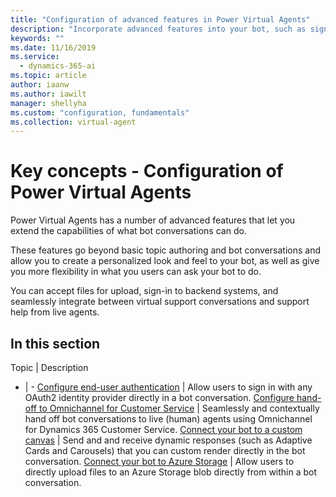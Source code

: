 ```yaml
---
title: "Configuration of advanced features in Power Virtual Agents"
description: "Incorporate advanced features into your bot, such as sign-in, live agent transfer, custom appearances and dynamic cards, and file uploads."
keywords: ""
ms.date: 11/16/2019
ms.service:
  - dynamics-365-ai
ms.topic: article
author: iaanw
ms.author: iawilt
manager: shellyha
ms.custom: "configuration, fundamentals"
ms.collection: virtual-agent
---
```


# Key concepts - Configuration of Power Virtual Agents

Power Virtual Agents has a number of advanced features that let you extend the capabilities of what bot conversations can do.

These features go beyond basic topic authoring and bot conversations and allow you to create a personalized look and feel to your bot, as well as give you more flexibility in what you users can ask your bot to do. 

You can accept files for upload, sign-in to backend systems, and seamlessly integrate between virtual support conversations and support help from live agents.



## In this section

Topic | Description
- | -
[Configure end-user authentication](configuration-end-user-authentication.md) | Allow users to sign in with any OAuth2 identity provider directly in a bot conversation.
[Configure hand-off to Omnichannel for Customer Service](configuration-hand-off-omnichannel.md) | Seamlessly and contextually hand off bot conversations to live (human) agents using Omnichannel for Dynamics 365 Customer Service.
[Connect your bot to a custom canvas](extend-custom-canvas-connect.md) | Send and and receive dynamic responses (such as Adaptive Cards and Carousels) that you can custom render directly in the bot conversation.
[Connect your bot to Azure Storage](extend-custom-canvas-upload.md) | Allow users to directly upload files to an Azure Storage blob directly from within a bot conversation.